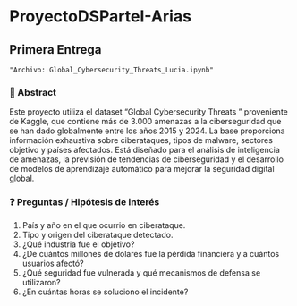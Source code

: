 # ProyectoDSParteI-Arias
## Primera Entrega
    "Archivo: Global_Cybersecurity_Threats_Lucia.ipynb"
### 📌 Abstract
Este proyecto utiliza el dataset “Global Cybersecurity Threats ” proveniente de Kaggle, que contiene más de 3.000 amenazas a la ciberseguridad que se han dado globalmente entre los años 2015 y 2024. La base proporciona información exhaustiva sobre ciberataques, tipos de malware, sectores objetivo y países afectados.
Está diseñado para el análisis de inteligencia de amenazas, la previsión de tendencias de ciberseguridad y el desarrollo de modelos de aprendizaje automático para mejorar la seguridad digital global.

### ❓ Preguntas / Hipótesis de interés
1. País y año en el que ocurrio en ciberataque.
2. Tipo y origen del ciberataque detectado.
3. ¿Qué industria fue el objetivo?
4. ¿De cuántos millones de dolares fue la pérdida financiera y a cuántos usuarios afectó?
5. ¿Qué seguridad fue vulnerada y qué mecanismos de defensa se utilizaron?
6. ¿En cuántas horas se soluciono el incidente?
